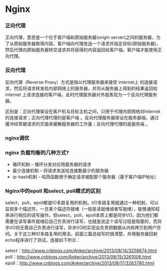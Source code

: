 # Nginx

### 正向代理
正向代理，意思是一个位于客户端和原始服务器(origin server)之间的服务器，为了从原始服务器取得内容，客户端向代理发送一个请求并指定目标(原始服务器)，然后代理向原始服务器转交请求并将获得的内容返回给客户端。客户端才能使用正向代理。

### 反向代理
反向代理（Reverse Proxy）方式是指以代理服务器来接受 internet上 的连接请求，然后将请求转发给内部网络上的服务器，并将从服务器上得到的结果返回给 internet 上请求连接的客户端，此时代理服务器对外就表现为一个反向代理服务器。

区别是：正向代理架设在客户机与目标主机之间，只用于代理内部网络对Internet的连接请求；正向代理代理的是客户端 。反向代理服务器架设在服务器端，通过缓冲经常被请求的页面来缓解服务器的工作量；反向代理代理的是服务端 。

### nginx调优

### nginx 负载均衡的几种方式?
- 循环机制 – 循环分发对应用服务器的请求
- 最少连接机制 – 将请求发送给连接数最少的服务器
- ip-hash机制 – 哈西函数用于确定请求被配那个服务器（基于客户端IP地址）

### Nginx中的epoll 和select, poll模式的区别
select，poll，epoll都是IO多路复用的机制。I/O多路复用就通过一种机制，可以监视多个描述符，一旦某个描述符就绪（一般是读就绪或者写就绪），能够通知程序进行相应的读写操作。但select，poll，epoll本质上都是同步I/O，因为他们都需要在读写事件就绪后自己负责进行读写，也就是说这个读写过程是阻塞的，而异步I/O则无需自己负责进行读写，异步I/O的实现会负责把数据从内核拷贝到用户空间。关于这三种IO多路复用的用法，前面三篇总结写的很清楚，并用服务器回射echo程序进行了测试。连接如下所示：

select：http://www.cnblogs.com/Anker/archive/2013/08/14/3258674.html
poll：http://www.cnblogs.com/Anker/archive/2013/08/15/3261006.html
epoll：http://www.cnblogs.com/Anker/archive/2013/08/17/3263780.html

